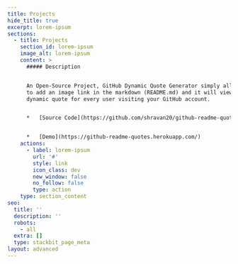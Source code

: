 ```yaml
---
title: Projects
hide_title: true
excerpt: lorem-ipsum
sections:
  - title: Projects
    section_id: lorem-ipsum
    image_alt: lorem-ipsum
    content: >
      ##### Description


      An Open-Source Project, GitHub Dynamic Quote Generator simply allows you
      to add an image link in the markdown (README.md) and it will view you a
      dynamic quote for every user visiting your GitHub account.


      *   [Source Code](https://github.com/shravan20/github-readme-quotes)


      *   [Demo](https://github-readme-quotes.herokuapp.com/)
    actions:
      - label: lorem-ipsum
        url: '#'
        style: link
        icon_class: dev
        new_window: false
        no_follow: false
        type: action
    type: section_content
seo:
  title: ''
  description: ''
  robots:
    - all
  extra: []
  type: stackbit_page_meta
layout: advanced
---
```

